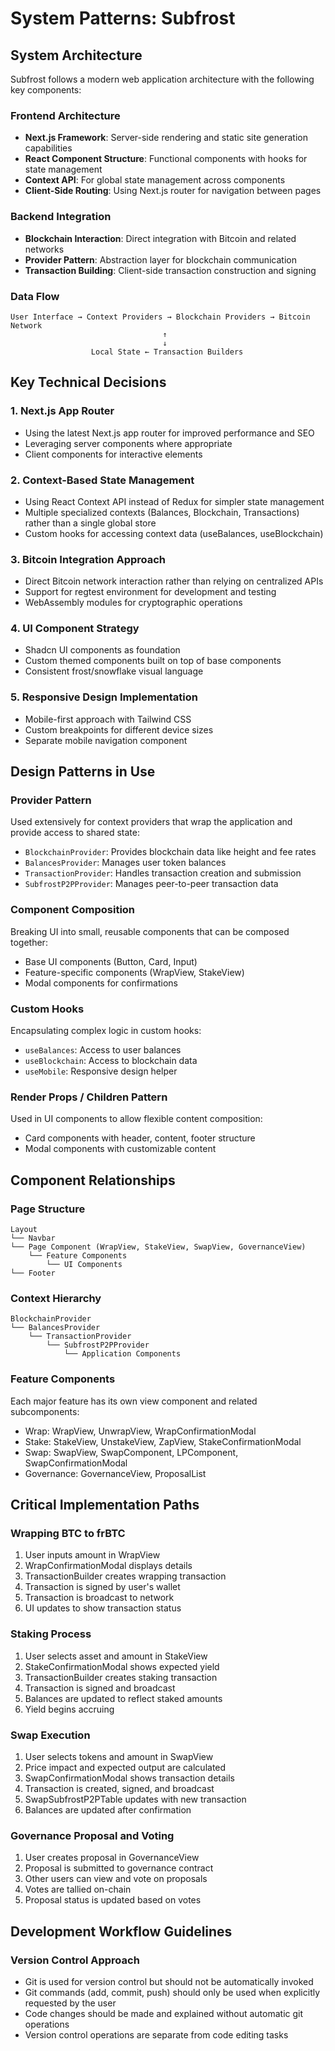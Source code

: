 # System Patterns: Subfrost

## System Architecture

Subfrost follows a modern web application architecture with the following key components:

### Frontend Architecture
- **Next.js Framework**: Server-side rendering and static site generation capabilities
- **React Component Structure**: Functional components with hooks for state management
- **Context API**: For global state management across components
- **Client-Side Routing**: Using Next.js router for navigation between pages

### Backend Integration
- **Blockchain Interaction**: Direct integration with Bitcoin and related networks
- **Provider Pattern**: Abstraction layer for blockchain communication
- **Transaction Building**: Client-side transaction construction and signing

### Data Flow
```
User Interface → Context Providers → Blockchain Providers → Bitcoin Network
                                  ↑
                                  ↓
                  Local State ← Transaction Builders
```

## Key Technical Decisions

### 1. Next.js App Router
- Using the latest Next.js app router for improved performance and SEO
- Leveraging server components where appropriate
- Client components for interactive elements

### 2. Context-Based State Management
- Using React Context API instead of Redux for simpler state management
- Multiple specialized contexts (Balances, Blockchain, Transactions) rather than a single global store
- Custom hooks for accessing context data (useBalances, useBlockchain)

### 3. Bitcoin Integration Approach
- Direct Bitcoin network interaction rather than relying on centralized APIs
- Support for regtest environment for development and testing
- WebAssembly modules for cryptographic operations

### 4. UI Component Strategy
- Shadcn UI components as foundation
- Custom themed components built on top of base components
- Consistent frost/snowflake visual language

### 5. Responsive Design Implementation
- Mobile-first approach with Tailwind CSS
- Custom breakpoints for different device sizes
- Separate mobile navigation component

## Design Patterns in Use

### Provider Pattern
Used extensively for context providers that wrap the application and provide access to shared state:
- `BlockchainProvider`: Provides blockchain data like height and fee rates
- `BalancesProvider`: Manages user token balances
- `TransactionProvider`: Handles transaction creation and submission
- `SubfrostP2PProvider`: Manages peer-to-peer transaction data

### Component Composition
Breaking UI into small, reusable components that can be composed together:
- Base UI components (Button, Card, Input)
- Feature-specific components (WrapView, StakeView)
- Modal components for confirmations

### Custom Hooks
Encapsulating complex logic in custom hooks:
- `useBalances`: Access to user balances
- `useBlockchain`: Access to blockchain data
- `useMobile`: Responsive design helper

### Render Props / Children Pattern
Used in UI components to allow flexible content composition:
- Card components with header, content, footer structure
- Modal components with customizable content

## Component Relationships

### Page Structure
```
Layout
└── Navbar
└── Page Component (WrapView, StakeView, SwapView, GovernanceView)
    └── Feature Components
        └── UI Components
└── Footer
```

### Context Hierarchy
```
BlockchainProvider
└── BalancesProvider
    └── TransactionProvider
        └── SubfrostP2PProvider
            └── Application Components
```

### Feature Components
Each major feature has its own view component and related subcomponents:
- Wrap: WrapView, UnwrapView, WrapConfirmationModal
- Stake: StakeView, UnstakeView, ZapView, StakeConfirmationModal
- Swap: SwapView, SwapComponent, LPComponent, SwapConfirmationModal
- Governance: GovernanceView, ProposalList

## Critical Implementation Paths

### Wrapping BTC to frBTC
1. User inputs amount in WrapView
2. WrapConfirmationModal displays details
3. TransactionBuilder creates wrapping transaction
4. Transaction is signed by user's wallet
5. Transaction is broadcast to network
6. UI updates to show transaction status

### Staking Process
1. User selects asset and amount in StakeView
2. StakeConfirmationModal shows expected yield
3. TransactionBuilder creates staking transaction
4. Transaction is signed and broadcast
5. Balances are updated to reflect staked amounts
6. Yield begins accruing

### Swap Execution
1. User selects tokens and amount in SwapView
2. Price impact and expected output are calculated
3. SwapConfirmationModal shows transaction details
4. Transaction is created, signed, and broadcast
5. SwapSubfrostP2PTable updates with new transaction
6. Balances are updated after confirmation

### Governance Proposal and Voting
1. User creates proposal in GovernanceView
2. Proposal is submitted to governance contract
3. Other users can view and vote on proposals
4. Votes are tallied on-chain
5. Proposal status is updated based on votes

## Development Workflow Guidelines

### Version Control Approach
- Git is used for version control but should not be automatically invoked
- Git commands (add, commit, push) should only be used when explicitly requested by the user
- Code changes should be made and explained without automatic git operations
- Version control operations are separate from code editing tasks